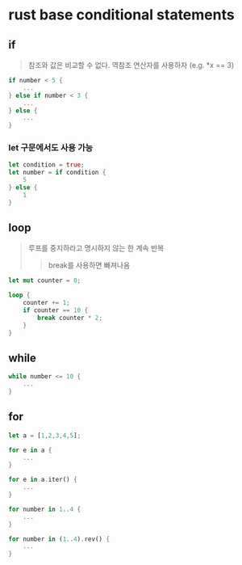 # rust base conditional statements

## if

> 참조와 값은 비교할 수 없다. 역참조 연산자를 사용하자 (e.g. \*x == 3)

```rs
if number < 5 {
    ...
} else if number < 3 {
    ...
} else {
    ...
}
```

### let 구문에서도 사용 가능

```rs
let condition = true;
let number = if condition {
    5
} else {
    1
}
```

## loop

> 루프를 중지하라고 명시하지 않는 한 계속 반복
>
> > break를 사용하면 빠져나옴

```rs
let mut counter = 0;

loop {
    counter += 1;
    if counter == 10 {
        break counter * 2;
    }
}
```

## while

```rs
while number <= 10 {
    ...
}
```

## for

```rs
let a = [1,2,3,4,5];

for e in a {
    ...
}

for e in a.iter() {
    ...
}
```

```rs
for number in 1..4 {
    ...
}

for number in (1..4).rev() {
    ...
}
```
